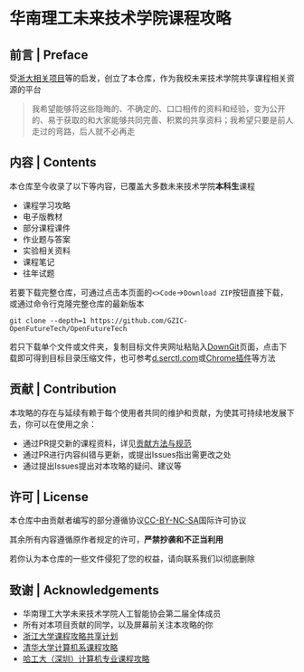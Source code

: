 # 华南理工未来技术学院课程攻略

## 前言 | Preface
受[浙大相关项目](https://github.com/QSCTech/zju-icicles)等的启发，创立了本仓库，作为我校未来技术学院共享课程相关资源的平台

>我希望能够将这些隐晦的、不确定的、口口相传的资料和经验，变为公开的、易于获取的和大家能够共同完善、积累的共享资料；我希望只要是前人走过的弯路，后人就不必再走

## 内容 | Contents
本仓库至今收录了以下等内容，已覆盖大多数未来技术学院**本科生**课程
- 课程学习攻略
- 电子版教材
- 部分课程课件
- 作业题与答案
- 实验相关资料
- 课程笔记
- 往年试题

若要下载完整仓库，可通过点击本页面的`<>Code`->`Download ZIP`按钮直接下载，或通过命令行克隆完整仓库的最新版本

```
git clone --depth=1 https://github.com/GZIC-OpenFutureTech/OpenFutureTech
```

若只下载单个文件或文件夹，复制目标文件夹网址粘贴入[DownGit](https://minhaskamal.github.io/DownGit/#/home)页面，点击下载即可得到目标目录压缩文件，也可参考[d.serctl.com](https://d.serctl.com/)或[Chrome插件](https://chrome.google.com/webstore/detail/gitzip-for-github/ffabmkklhbepgcgfonabamgnfafbdlkn)等方法

## 贡献 | Contribution
本攻略的存在与延续有赖于每个使用者共同的维护和贡献，为使其可持续地发展下去，你可以在使用之余：
- 通过PR提交新的课程资料，详见[贡献方法与规范](Contribution.md)
- 通过PR进行内容纠错与更新，或提出Issues指出需更改之处
- 通过提出Issues提出对本攻略的疑问、建议等

## 许可 | License
本仓库中由贡献者编写的部分遵循协议[CC-BY-NC-SA](https://creativecommons.org/licenses/by-nc-sa/4.0/deed.zh)国际许可协议

其余所有内容遵循原作者规定的许可，**严禁抄袭和不正当利用**

若你认为本仓库的一些文件侵犯了您的权益，请向联系我们以彻底删除

## 致谢 | Acknowledgements
- 华南理工大学未来技术学院人工智能协会第二届全体成员
- 所有对本项目贡献的同学，以及屏幕前关注本攻略的你
- [浙江大学课程攻略共享计划](https://github.com/QSCTech/zju-icicles)
- [清华大学计算机系课程攻略](https://github.com/PKUanonym/REKCARC-TSC-UHT)
- [哈工大（深圳）计算机专业课程攻略](https://github.com/HITSZ-OpenCS/HITSZ-OpenCS)